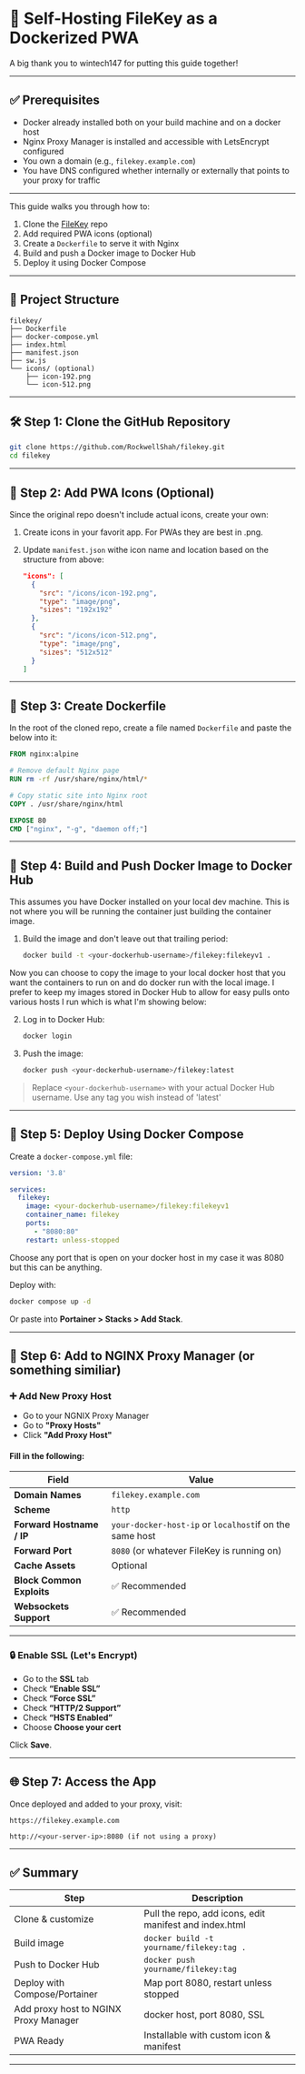 # 🐳 Self-Hosting FileKey as a Dockerized PWA
A big thank you to wintech147 for putting this guide together!

---

## ✅ Prerequisites

- Docker already installed both on your build machine and on a docker host
- Nginx Proxy Manager is installed and accessible with LetsEncrypt configured
- You own a domain (e.g., `filekey.example.com`)
- You have DNS configured whether internally or externally that points to your proxy for traffic

---

This guide walks you through how to:

1. Clone the [FileKey](https://github.com/RockwellShah/filekey) repo
2. Add required PWA icons (optional)
3. Create a `Dockerfile` to serve it with Nginx
4. Build and push a Docker image to Docker Hub
5. Deploy it using Docker Compose

---

## 📁 Project Structure

```
filekey/
├── Dockerfile
├── docker-compose.yml
├── index.html
├── manifest.json
├── sw.js
└── icons/ (optional)
    ├── icon-192.png
    └── icon-512.png
```

---

## 🛠️ Step 1: Clone the GitHub Repository

```bash
git clone https://github.com/RockwellShah/filekey.git
cd filekey
```

---

## 🎨 Step 2: Add PWA Icons (Optional)

Since the original repo doesn't include actual icons, create your own:

1. Create icons in your favorit app. For PWAs they are best in .png.

2. Update `manifest.json` withe icon name and location based on the structure from above:

   ```json
   "icons": [
     {
       "src": "/icons/icon-192.png",
       "type": "image/png",
       "sizes": "192x192"
     },
     {
       "src": "/icons/icon-512.png",
       "type": "image/png",
       "sizes": "512x512"
     }
   ]
   ```

---

## 🐳 Step 3: Create Dockerfile

In the root of the cloned repo, create a file named `Dockerfile` and paste the below into it:

```dockerfile
FROM nginx:alpine

# Remove default Nginx page
RUN rm -rf /usr/share/nginx/html/*

# Copy static site into Nginx root
COPY . /usr/share/nginx/html

EXPOSE 80
CMD ["nginx", "-g", "daemon off;"]
```

---

## 🔨 Step 4: Build and Push Docker Image to Docker Hub

This assumes you have Docker installed on your local dev machine. This is not where you will be running the container just building the container image.

1. Build the image and don't leave out that trailing period: 
   ```bash
   docker build -t <your-dockerhub-username>/filekey:filekeyv1 .
   ```

Now you can choose to copy the image to your local docker host that you want the containers to run on and do docker run with the local image. I prefer to keep my images stored in Docker Hub to allow for easy pulls onto various hosts I run which is what I'm showing below:

2. Log in to Docker Hub:
   ```bash
   docker login
   ```

3. Push the image:
   ```bash
   docker push <your-dockerhub-username>/filekey:latest
   ```

> Replace `<your-dockerhub-username>` with your actual Docker Hub username. Use any tag you wish instead of 'latest'

---

## 🚀 Step 5: Deploy Using Docker Compose

Create a `docker-compose.yml` file:

```yaml
version: '3.8'

services:
  filekey:
    image: <your-dockerhub-username>/filekey:filekeyv1
    container_name: filekey
    ports:
      - "8080:80"
    restart: unless-stopped
```

Choose any port that is open on your docker host in my case it was 8080 but this can be anything.

Deploy with:

```bash
docker compose up -d
```

Or paste into **Portainer > Stacks > Add Stack**.

---

## 🔐 Step 6: Add to NGINX Proxy Manager (or something similiar)

### ➕ Add New Proxy Host

- Go to your NGNIX Proxy Manager
- Go to **"Proxy Hosts"**
- Click **"Add Proxy Host"**

#### Fill in the following:

| Field              | Value                               |
|-------------------|-------------------------------------|
| **Domain Names**  | `filekey.example.com`               |
| **Scheme**        | `http`                              |
| **Forward Hostname / IP** | `your-docker-host-ip` or `localhost`if on the same host |
| **Forward Port**  | `8080` (or whatever FileKey is running on) |
| **Cache Assets**  | Optional          |
| **Block Common Exploits** | ✅ Recommended               |
| **Websockets Support** | ✅ Recommended                   |

---

### 🔒 Enable SSL (Let's Encrypt)

- Go to the **SSL** tab
- Check **“Enable SSL”**
- Check **“Force SSL”**
- Check **“HTTP/2 Support”**
- Check **“HSTS Enabled”**
- Choose **Choose your cert**

Click **Save**.

---

## 🌐 Step 7: Access the App

Once deployed and added to your proxy, visit:

```
https://filekey.example.com

http://<your-server-ip>:8080 (if not using a proxy)
```

---

## ✅ Summary

| Step                        | Description                               |
|-----------------------------|-------------------------------------------|
| Clone & customize           | Pull the repo, add icons, edit manifest and index.html   |
| Build image                 | `docker build -t yourname/filekey:tag .` |
| Push to Docker Hub          | `docker push yourname/filekey:tag`       |
| Deploy with Compose/Portainer | Map port 8080, restart unless stopped   |
| Add proxy host to NGINX Proxy Manager | docker host, port 8080, SSL   |
| PWA Ready                   | Installable with custom icon & manifest  |

---

